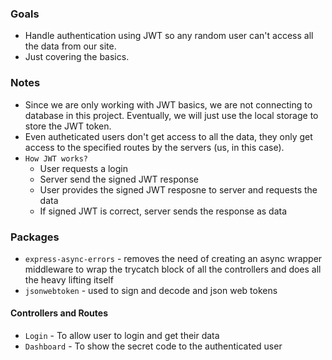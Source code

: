 ### Goals

- Handle authentication using JWT so any random user can't access all the data from our site.
- Just covering the basics.

### Notes

- Since we are only working with JWT basics, we are not connecting to database in this project. Eventually, we will just use the local storage to store the JWT token.
- Even autheticated users don't get access to all the data, they only get access to the specified routes by the servers (us, in this case).
- `How JWT works?`
  - User requests a login
  - Server send the signed JWT response
  - User provides the signed JWT resposne to server and requests the data
  - If signed JWT is correct, server sends the response as data

### Packages

- `express-async-errors` - removes the need of creating an async wrapper middleware to wrap the trycatch block of all the controllers and does all the heavy lifting itself
- `jsonwebtoken` - used to sign and decode and json web tokens

#### Controllers and Routes

- `Login` - To allow user to login and get their data
- `Dashboard` - To show the secret code to the authenticated user
